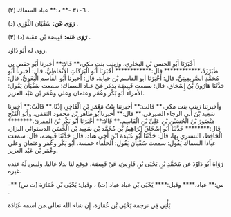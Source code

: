 ٣١٠٦ -** د:** عباد السماك (٢) .

**رَوَى عَن:** سُفْيَان الثَّوْرِي (د) .

**رَوَى عَنه:** قَبِيصَة بْن عقبة (د) (٣) .

روى له أَبُو دَاوُد.

أَخْبَرَنَا أَبُو الحسن بْن البخاري، وزينب بنت مكي،** قَالا:** أخبرنا أَبُو حفص بن طَبَرْزَذَ،************ قال:************ أَخْبَرَنَا أَبُو الْبَرَكَاتِ الأَنْمَاطِيُّ، قال: أخبرنا أَبُو مُحَمَّدٍ الصَّرِيفِينِيُّ، قال: أَخْبَرَنَا أبو القاسم بْن حبابة، قال: أخبرنا أَبُو القاسم الْبَغَوِيُّ، قال: حَدَّثَنَا هَارُونُ بْنُ إِسْحَاق، قال: سمعت قَبِيصَة يذكر عَنْ عباد السماك: سمعت سُفْيَان يَقُول: الأمراء أَبُو بَكْر وعُمَر وعثمان وعلي وعُمَر بْن عَبْد العزيز.

وأخبرتنا زينب بنت مكي،** قالت:** أخبرتنا بِنْتُ مَعْمَرِ بْنِ الْفَاخِرِ، إِذْنًا،** قَالَتْ:** أخبرنا سَعِيد بْنُ أَبي الرجاء الصيرفي،** قال:** أخبرناأَبُو طاهر بْن محمود الثقفي، وأَبُو الْفَتْحِ مَنْصُورُ بْنُ الْحُسَيْنِ بْنِ عَلِيِّ بْنِ الْقَاسِمِ،** قَالا:** أَخْبَرَنَا أَبُو بَكْرِ بْنُ المقرئ،******** قال:******** حَدَّثَنَا أَبُو إِسْحَاقَ إِبْرَاهِيمُ بْن مُحَمَّد بْن سَعِيد بْن الْحَسَن الدستوائي البزاز، الْحَافِظ، التستري بِهَا، قال: حَدَّثَنَا أَبُو عُبَيدة ابْن أَخِي هناد، قال: حَدَّثَنَا قَبِيصَة، قال: سمعت عبادا السماك يَقُول: سمعت سُفْيَان يَقُول: الخلفاء خمسة، أَبُو بَكْر وعُمَر وعثمان وعلي وعُمَر بْن عَبْد العزيز.

رَوَاهُ أَبُو دَاوُدَ عن مُحَمَّدِ بْنِ يَحْيَى بْنِ فَارِسَ، عَنْ قَبِيصَة، فوقع لنا بدلا عاليا. وليس لَهُ عنده غيره.

-** س:** عباد،**** وقيل:**** يَحْيَى بْن عباد عباد (ت) ، وقيل: يَحْيَى بْن عُمَارَة (ت س) .

يَأْتِي فِي ترجمة يَحْيَى بْن عُمَارَة، إِن شاء الله تعالى.من اسمه عُبَادَة